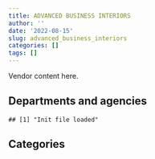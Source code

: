 ```yaml
---
title: ADVANCED BUSINESS INTERIORS
author: ''
date: '2022-08-15'
slug: advanced_business_interiors
categories: []
tags: []
---
```


<script src="/rmarkdown-libs/htmlwidgets/htmlwidgets.js"></script>
<link href="/rmarkdown-libs/datatables-css/datatables-crosstalk.css" rel="stylesheet" />
<script src="/rmarkdown-libs/datatables-binding/datatables.js"></script>
<script src="/rmarkdown-libs/jquery/jquery-3.6.0.min.js"></script>
<link href="/rmarkdown-libs/dt-core-bootstrap/css/dataTables.bootstrap.min.css" rel="stylesheet" />
<link href="/rmarkdown-libs/dt-core-bootstrap/css/dataTables.bootstrap.extra.css" rel="stylesheet" />
<script src="/rmarkdown-libs/dt-core-bootstrap/js/jquery.dataTables.min.js"></script>
<script src="/rmarkdown-libs/dt-core-bootstrap/js/dataTables.bootstrap.min.js"></script>
<link href="/rmarkdown-libs/crosstalk/css/crosstalk.min.css" rel="stylesheet" />
<script src="/rmarkdown-libs/crosstalk/js/crosstalk.min.js"></script>
<script src="/rmarkdown-libs/htmlwidgets/htmlwidgets.js"></script>
<link href="/rmarkdown-libs/datatables-css/datatables-crosstalk.css" rel="stylesheet" />
<script src="/rmarkdown-libs/datatables-binding/datatables.js"></script>
<script src="/rmarkdown-libs/jquery/jquery-3.6.0.min.js"></script>
<link href="/rmarkdown-libs/dt-core-bootstrap/css/dataTables.bootstrap.min.css" rel="stylesheet" />
<link href="/rmarkdown-libs/dt-core-bootstrap/css/dataTables.bootstrap.extra.css" rel="stylesheet" />
<script src="/rmarkdown-libs/dt-core-bootstrap/js/jquery.dataTables.min.js"></script>
<script src="/rmarkdown-libs/dt-core-bootstrap/js/dataTables.bootstrap.min.js"></script>
<link href="/rmarkdown-libs/crosstalk/css/crosstalk.min.css" rel="stylesheet" />
<script src="/rmarkdown-libs/crosstalk/js/crosstalk.min.js"></script>

Vendor content here.

## Departments and agencies

    ## [1] "Init file loaded"

<div id="htmlwidget-1" style="width:100%;height:auto;" class="datatables html-widget"></div>
<script type="application/json" data-for="htmlwidget-1">{"x":{"style":"bootstrap","filter":"none","vertical":false,"data":[["<a href=\"/departments/aafc-aac/\">Agriculture and Agri-Food Canada | Agriculture et Agroalimentaire Canada<\/a>","<a href=\"/departments/aandc-aadnc/\">Crown-Indigenous Relations and Northern Affairs Canada | Relations Couronne-Autochtones et Affaires du Nord Canada<\/a>","<a href=\"/departments/atssc-scdata/\">Administrative Tribunals Support Service of Canada | Service canadien d'appui aux tribunaux administratifs<\/a>","<a href=\"/departments/cannor/\">Canadian Northern Economic Development Agency | Agence canadienne de développement économique du Nord<\/a>","<a href=\"/departments/cas-satj/\">Courts Administration Service | Service administratif des tribunaux judiciaires<\/a>","<a href=\"/departments/cbsa-asfc/\">Canada Border Services Agency | Agence des services frontaliers du Canada<\/a>","<a href=\"/departments/ced-dec/\">Canada Economic Development for Quebec Regions | Développement économique Canada pour les régions du Québec<\/a>","<a href=\"/departments/cfia-acia/\">Canadian Food Inspection Agency | Agence canadienne d'inspection des aliments<\/a>","<a href=\"/departments/cic/\">Immigration, Refugees and Citizenship Canada | Immigration, Réfugiés et Citoyenneté Canada<\/a>","<a href=\"/departments/cihr-irsc/\">Canadian Institutes of Health Research | Instituts de recherche en santé du Canada<\/a>","<a href=\"/departments/cnsc-ccsn/\">Canadian Nuclear Safety Commission | Commission canadienne de sûreté nucléaire<\/a>","<a href=\"/departments/cra-arc/\">Canada Revenue Agency | Agence du revenu du Canada<\/a>","<a href=\"/departments/crtc/\">Canadian Radio-television and Telecommunications Commission | Conseil de la radiodiffusion et des télécommunications canadiennes<\/a>","<a href=\"/departments/csps-efpc/\">Canada School of Public Service | École de la fonction publique du Canada<\/a>","<a href=\"/departments/cta-otc/\">Canadian Transportation Agency | Office des transports du Canada<\/a>","<a href=\"/departments/dfatd-maecd/\">Global Affairs Canada | Affaires mondiales Canada<\/a>","<a href=\"/departments/dfo-mpo/\">Fisheries and Oceans Canada | Pêches et Océans Canada<\/a>","<a href=\"/departments/dnd-mdn/\">National Defence | Défense nationale<\/a>","<a href=\"/departments/ec/\">Environment and Climate Change Canada | Environnement et Changement climatique Canada<\/a>","<a href=\"/departments/elections/\">Elections Canada | Élections Canada<\/a>","<a href=\"/departments/esdc-edsc/\">Employment and Social Development Canada | Emploi et Développement social Canada<\/a>","<a href=\"/departments/fcac-acfc/\">Financial Consumer Agency of Canada | Agence de la consommation en matière financière du Canada<\/a>","<a href=\"/departments/feddevontario/\">Federal Economic Development Agency for Southern Ontario | Agence fédérale de développement économique pour le Sud de l'Ontario<\/a>","<a href=\"/departments/fin/\">Department of Finance Canada | Ministère des Finances Canada<\/a>","<a href=\"/departments/fja-cmf/\">Office of the Commissioner for Federal Judicial Affairs Canada | Commissariat à la magistrature fédérale Canada<\/a>","<a href=\"/departments/hc-sc/\">Health Canada | Santé Canada<\/a>","<a href=\"/departments/ic/\">Innovation, Science and Economic Development Canada | Innovation, Sciences et Développement économique Canada<\/a>","<a href=\"/departments/infc/\">Infrastructure Canada | Infrastructure Canada<\/a>","<a href=\"/departments/irb-cisr/\">Immigration and Refugee Board of Canada | Commission de l'immigration et du statut de réfugié du Canada<\/a>","<a href=\"/departments/isc-sac/\">Indigenous Services Canada | Services aux Autochtones Canada<\/a>","<a href=\"/departments/jus/\">Department of Justice Canada | Ministère de la Justice Canada<\/a>","<a href=\"/departments/lac-bac/\">Library and Archives Canada | Bibliothèque et Archives Canada<\/a>","<a href=\"/departments/mgerc-ceegm/\">Military Grievances External Review Committee | Comité externe d’examen des griefs militaires<\/a>","<a href=\"/departments/nfb-onf/\">National Film Board | Office national du film<\/a>","<a href=\"/departments/nrc-cnrc/\">National Research Council Canada | Conseil national de recherches Canada<\/a>","<a href=\"/departments/nrcan-rncan/\">Natural Resources Canada | Ressources naturelles Canada<\/a>","<a href=\"/departments/nserc-crsng/\">Natural Sciences and Engineering Research Council of Canada | Conseil de recherches en sciences naturelles et en génie du Canada<\/a>","<a href=\"/departments/oag-bvg/\">Office of the Auditor General of Canada | Bureau du vérificateur général du Canada<\/a>","<a href=\"/departments/oci-bec/\">The Correctional Investigator Canada | L'Enquêteur correctionnel Canada<\/a>","<a href=\"/departments/ocl-cal/\">Office of the Commissioner of Lobbying of Canada | Commissariat au lobbying du Canada<\/a>","<a href=\"/departments/ocol-clo/\">Office of the Commissioner of Official Languages | Commissariat aux langues officielles<\/a>","<a href=\"/departments/oic-ci/\">Office of the Information Commissioner of Canada | Commissariat à l'information du Canada<\/a>","<a href=\"/departments/opc-cpvp/\">Office of the Privacy Commissioner of Canada | Commissariats à l’information et à la protection de la vie privée au Canada<\/a>","<a href=\"/departments/osfi-bsif/\">Office of the Superintendent of Financial Institutions Canada | Bureau du surintendant des institutions financières Canada<\/a>","<a href=\"/departments/pbc-clcc/\">Parole Board of Canada | Commission des libérations conditionnelles du Canada<\/a>","<a href=\"/departments/pc/\">Parks Canada | Parcs Canada<\/a>","<a href=\"/departments/pch/\">Canadian Heritage | Patrimoine canadien<\/a>","<a href=\"/departments/pco-bcp/\">Privy Council Office | Bureau du Conseil privé<\/a>","<a href=\"/departments/ppsc-sppc/\">Public Prosecution Service of Canada | Service des poursuites pénales du Canada<\/a>","<a href=\"/departments/ps-sp/\">Public Safety Canada | Sécurité publique Canada<\/a>","<a href=\"/departments/pwgsc-tpsgc/\">Public Services and Procurement Canada | Services publics et Approvisionnement Canada<\/a>","<a href=\"/departments/rcmp-grc/\">Royal Canadian Mounted Police | Gendarmerie royale du Canada<\/a>","<a href=\"/departments/ssc-spc/\">Shared Services Canada | Services partagés Canada<\/a>","<a href=\"/departments/sshrc-crsh/\">Social Sciences and Humanities Research Council of Canada | Conseil de recherches en sciences humaines du Canada<\/a>","<a href=\"/departments/statcan/\">Statistics Canada | Statistique Canada<\/a>","<a href=\"/departments/swc-cfc/\">Status of Women Canada | Condition féminine Canada<\/a>","<a href=\"/departments/tbs-sct/\">Treasury Board of Canada Secretariat | Secrétariat du Conseil du Trésor du Canada<\/a>","<a href=\"/departments/tc/\">Transport Canada | Transports Canada<\/a>","<a href=\"/departments/wage/\">Department for Women and Gender Equality | Ministère des Femmes et de l’Égalité des genres<\/a>","<a href=\"/departments/wd-deo/\">Western Economic Diversification Canada | Diversification de l'économie de l'Ouest Canada<\/a>"],["$   20,317.40",null,"$  128,164.41",null,null,"$  231,624.78","$   24,892.09","$  125,465.36","$1,171,385.03","$   98,516.00","$   12,023.20","$   79,782.49","$   96,515.24","$  107,537.88","$   39,208.34","$  437,906.56",null,"$   55,108.49","$   17,163.67",null,"$1,988,899.32","$   50,985.27",null,"$   32,856.59",null,"$  147,651.47","$  558,244.92","$   15,734.21",null,null,"$  343,765.76",null,"$   11,435.60","$   37,140.00","$  241,394.28","$1,039,683.79",null,"$   22,600.00",null,null,null,"$   43,049.86","$   51,232.97","$  282,076.95","$   24,997.86","$   56,047.18","$   24,341.53","$   32,028.47","$   50,384.72",null,"$3,128,382.15","$  173,163.55","$  170,270.06",null,"$  939,728.92","$   25,975.42","$   14,758.93","$  314,896.86",null,null],["$   18,090.39","$   36,531.06","$  320,641.56","$   24,973.00","$  106,597.22",null,null,"$   18,393.52","$  720,284.18",null,"$   51,395.18","$   21,520.38",null,"$  126,616.41","$  348,978.99","$   84,346.20","$  136,318.03","$   46,324.88",null,null,"$  166,114.44","$  112,425.96",null,"$   87,304.96",null,"$  455,162.16","$  428,432.03","$   30,940.35",null,"$   36,531.06","$  117,076.53","$   81,006.91","$   10,879.64",null,"$  403,078.00","$  338,069.63","$   29,624.21","$   76,789.16",null,"$   17,810.48",null,null,"$   87,043.99","$  290,011.26","$   24,553.48",null,"$   93,720.60","$  201,865.22",null,null,"$5,776,773.64","$  110,805.28","$  548,802.19","$   16,695.65","$  139,815.94","$   17,844.12",null,"$  162,895.31",null,null],["$  210,289.09",null,"$    6,448.07","$   22,571.10",null,null,null,"$   19,623.20","$  211,452.67",null,"$   25,953.64","$  117,147.95","$   26,984.31","$   32,832.37",null,"$  257,609.60","$   19,901.00","$   11,176.14","$  104,506.28","$   93,160.68","$  179,291.88","$   40,561.82","$   17,819.54","$   50,712.14","$   38,948.84","$  196,319.09","$  437,669.59","$  399,262.32","$  141,318.13",null,"$  222,811.63",null,"$      176.25","$   14,574.26","$  590,435.52","$   96,958.16","$    8,164.35","$   21,045.12","$   24,777.56",null,null,null,"$   30,536.85","$  541,033.25","$   50,262.40",null,"$  110,280.60","$   70,203.72",null,null,"$9,472,141.14","$  225,791.43","$  372,632.31","$   65,741.59","$   54,680.41",null,null,"$  798,025.84","$   14,169.06","$   31,486.81"],[null,null,null,"$   22,474.36","$   22,164.99",null,null,null,"$  172,918.97",null,"$  145,190.99","$   64,119.76",null,"$   18,823.31",null,"$  227,947.80",null,"$   31,297.12",null,null,"$  613,672.67",null,"$   15,962.38","$   83,609.27","$   22,310.27","$  515,498.09","$  142,308.47","$  806,507.88",null,"$  117,375.89","$  121,708.78",null,"$   12,866.45",null,"$  109,067.94",null,null,"$   49,057.68",null,null,"$   22,530.50",null,null,"$   25,231.39",null,null,"$   34,196.95",null,"$   41,568.87","$   11,435.60","$3,922,855.06","$  231,741.54","$1,219,755.57",null,null,null,null,"$  463,513.11",null,null]],"container":"<table class=\"table table-striped table-hover row-border order-column display\">\n  <thead>\n    <tr>\n      <th>Department<\/th>\n      <th>2017-2018<\/th>\n      <th>2018-2019<\/th>\n      <th>2019-2020<\/th>\n      <th>2020-2021<\/th>\n    <\/tr>\n  <\/thead>\n<\/table>","options":{"order":[[4,"desc"]],"pageLength":10,"autoWidth":true,"columnDefs":[],"orderClasses":false}},"evals":[],"jsHooks":[]}</script>

## Categories

<div id="htmlwidget-2" style="width:100%;height:auto;" class="datatables html-widget"></div>
<script type="application/json" data-for="htmlwidget-2">{"x":{"style":"bootstrap","filter":"none","vertical":false,"data":[["<a href=\"/categories/1_facilities_and_construction/\">1_facilities_and_construction<\/a>","<a href=\"/categories/10_office_management/\">10_office_management<\/a>","<a href=\"/categories/2_professional_services/\">2_professional_services<\/a>","<a href=\"/categories/3_information_technology/\">3_information_technology<\/a>","<a href=\"/categories/5_transportation_and_logistics/\">5_transportation_and_logistics<\/a>","<a href=\"/categories/6_industrial_products_and_services/\">6_industrial_products_and_services<\/a>","<a href=\"/categories/8_security_and_protection/\">8_security_and_protection<\/a>"],["$   212,178.41","$11,071,632.33","$    50,910.11","$    12,023.20",null,"$ 1,120,593.53",null],["$   493,267.63","$ 8,021,972.92","$   413,840.27","$    17,810.48",null,"$ 2,976,191.90",null],["$ 1,789,095.79","$11,981,253.29","$     3,058.66",null,null,"$ 1,704,079.96",null],["$   230,928.65","$ 8,474,491.46",null,"$    21,597.18","$    10,922.63","$   453,084.63","$    96,687.11"]],"container":"<table class=\"table table-striped table-hover row-border order-column display\">\n  <thead>\n    <tr>\n      <th>Category<\/th>\n      <th>2017-2018<\/th>\n      <th>2018-2019<\/th>\n      <th>2019-2020<\/th>\n      <th>2020-2021<\/th>\n    <\/tr>\n  <\/thead>\n<\/table>","options":{"order":[[4,"desc"]],"pageLength":20,"autoWidth":true,"columnDefs":[],"orderClasses":false,"lengthMenu":[10,20,25,50,100]}},"evals":[],"jsHooks":[]}</script>
